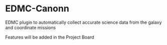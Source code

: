 # EDMC-Canonn
EDMC plugin to automatically collect accurate science data from the galaxy and coordinate missions

Features will be added in the Project Board
